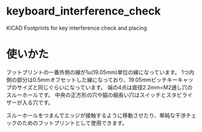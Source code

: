 # keyboard_interference_check
KiCAD Footprints for key interference check and placing

# 使いかた
フットプリントの一番外側の線が1u(19.05mm)単位の線になっています。
1つ内側の部分は0.5mmオフセットした線になっており、19.05mmピッチキーキャップのサイズと同じぐらいになっています。
端の4点は直径2.2mm=M2通し穴のスルーホールです。
中央の正方形の穴や脇の細長い穴はスイッチとスタビライザーが入る穴です。

スルーホールをつまんでエッジが接触するように移動させたり、単純な干渉チェックのためのフットプリントとして使用できます。